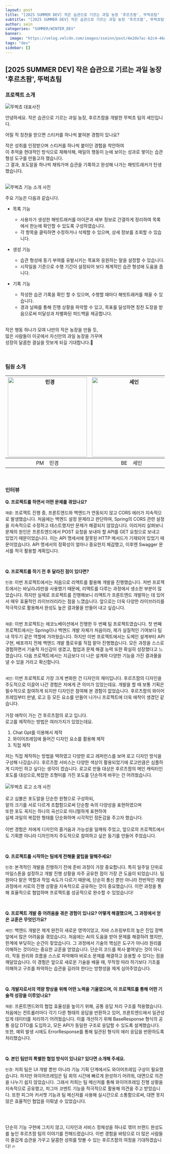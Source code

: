 ```yaml
---
layout: post
title: "[2025 SUMMER DEV] 작은 습관으로 기르는 과일 농장 '후르츠팜', 뚜벅쵸팀"
subtitle: "[2025 SUMMER DEV] 작은 습관으로 기르는 과일 농장 '후르츠팜', 뚜벅쵸팀"
author: sein
categories: "SUMMER/WINTER_DEV"
banner:
  image: "https://velog.velcdn.com/images/sseinn/post/4e2de7ac-b2c4-46ed-a1e0-6e2f959b5f91/image.png"
tags: "dev"
sidebar: []
---
```


## [2025 SUMMER DEV] 작은 습관으로 기르는 과일 농장 '후르츠팜', 뚜벅쵸팀

### 프로젝트 소개

<img src="https://velog.velcdn.com/images/sseinn/post/4e2de7ac-b2c4-46ed-a1e0-6e2f959b5f91/image.png" alt="뚜벅쵸 대표사진" />

안녕하세요. 작은 습관으로 기르는 과일 농장, 후르츠팜을 개발한 뚜벅쵸 팀의 세인입니다. 

어릴 적 칭찬을 받으면 스티커를 하나씩 붙혀본 경험이 있나요?  

작은 성취를 인정받으며 스티커를 하나씩 붙이던 경험을 착안하여  
이 추억을 현대적인 방식으로 재해석해, 매일의 행동이 눈에 보이는 성과로 쌓이는 습관 형성 도구를 만들고자 했습니다.  
그 결과, 포도알을 하나씩 채워가며 습관을 기록하고 완성해 나가는 해빗트래커가 탄생했습니다.

<br/>

<img src="https://velog.velcdn.com/images/sseinn/post/f4e27c56-f4e4-4a8f-874d-81eb47685d26/image.png" alt="뚜벅쵸 기능 소개 사진" />

주요 기능은 다음과 같습니다.

- 목록 기능<br/>
  - 사용자가 생성한 해빗트래커를 아이콘과 세부 정보로 간결하게 정리하여 목록에서 한눈에 확인할 수 있도록 구성하였습니다.
  - 각 항목을 클릭하면 수정하거나 삭제할 수 있으며, 상세 정보를 조회할 수 있습니다. 

- 생성 기능<br/>
  - 습관 형성에 동기 부여를 유발시키는 목표와 응원하는 말을 설정할 수 있습니다. 
  - 시작일을 기준으로 수행 기간이 설정되어 보다 체계적인 습관 형성에 도움을 줍니다.

- 기록 기능
  - 작성한 습관 기록을 확인 할 수 있으며, 수행할 때마다 해빗트래커를 채울 수 있습니다.
  - 경과 날짜를 통해 진행 상황을 파악할 수 있고, 목표를 달성하면 칭찬 도장을 받음으로써 미달성과 차별화된 피드백을 제공합니다. 
<br/><br/>

작은 행동 하나가 모여 나만의 작은 농장을 만들 듯,<br/>
많은 사람들이 이곳에서 자신만의 과일 농장을 가꾸며<br/>
성장의 달콤한 결실을 맛보게 되길 기대합니다.🍇

<br/>

### 팀원 소개

| <img src="https://velog.velcdn.com/images/sseinn/post/2bbe6c7d-44a9-4336-8438-0e47c2de7404/image.png" alt="민경" width="250" /> | <img src="https://velog.velcdn.com/images/sseinn/post/4d0dda88-f206-4097-a720-647895e3106f/image.png" alt="세인" width="250" /> | <img src="https://velog.velcdn.com/images/sseinn/post/02c220de-1f35-49f5-adb5-3a22978db0c4/image.png" alt="재륜" width="250" /> | 
| :------------------------------------------------------------------------------------------------------------------: | :------------------------------------------------------------------------------------------------------------------: | :------------------------------------------------------------------------------------------------------------------: | 
|                                              PM &nbsp;&nbsp;&nbsp;민경                                               |                                              BE &nbsp;&nbsp;&nbsp;세인                                               |                                              BE &nbsp;&nbsp;&nbsp;재륜                                               |         

<br/>

### 인터뷰

**Q. 프로젝트를 하면서 어떤 문제를 겪었나요?**

`재륜`: 프로젝트 진행 중, 프론트엔드와 백엔드가 연동되지 않고 CORS 에러가 지속적으로 발생했습니다. 
처음에는 백엔드 설정 문제라고 판단하여, Spring의 CORS 관련 설정을 지속적으로 수정하고 테스트했지만 문제가 해결되지 않았습니다. 
이리저리 살펴보니 문제의 원인은 프론트엔드에서 POST 요청을 보내야 할 API를 GET 요청으로 보내고 있었기 때문이었습니다. 
이는 API 명세서에 잘못된 HTTP 메서드가 기재되어 있었기 때문이었습니다. API 명세서의 정확성이 얼마나 중요한지 체감했고, 이후엔 Swagger 문서를 적극 활용할 계획입니다.

<br/>

**Q. 프로젝트를 하기 전 후 달라진 점이 있다면?**

`민경`: 이번 프로젝트에서는 처음으로 리액트를 활용해 개발을 진행했습니다. 
저번 프로젝트에서는 바닐라JS만을 사용했기 때문에, 리액트를 다루는 과정에서 생소한 부분이 많았습니다. 
하지만 실제로 프로젝트를 진행해보니 리액트가 프론트엔드 개발하는 데 있어서 매우 효율적인 라이브러리라는 점을 느꼈습니다. 
앞으로는 더욱 다양한 라이브러리를 적극적으로 활용해서 완성도 높은 결과물을 만들어 내고 싶습니다.
<br/><br/>

`재륜`: 이번 프로젝트는 에코노베이션에서 진행한 두 번째 팀 프로젝트였습니다. 
첫 번째 프로젝트에서는 Spring이나 백엔드 개발 자체가 처음이라, 제가 실질적인 기여보다 팀 내 깍두기 같은 역할에 가까웠습니다. 
하지만 이번 프로젝트에서는 도메인 설계부터 API 구현, 배포까지 전체 백엔드 개발 플로우를 직접 맡아 진행했습니다. 
모든 과정을 스스로 경험하면서 기술적 자신감이 생겼고, 협업과 문제 해결 능력 또한 확실히 성장했다고 느꼈습니다. 
다음 프로젝트에서는 지금보다 더 나은 설계와 다양한 기능을 가진 결과물을 낼 수 있을 거라고 확신합니다.
<br/><br/>

`세인`: 이번 프로젝트로 가장 크게 변화한 건 디자인의 재미입니다. 
후르츠팜의 디자인을 주도적으로 이끌어 나간 경험은 저에게 큰 의미가 있었는데요. 
개발을 할 때 보통 기획은 필수적으로 참여하게 되지만 디자인은 참여해 본 경험이 없었습니다. 
후르츠팜의 와이어프레임부터 판넬, 로고 등 모든 요소를 만들어 나가니 프로젝트에 더욱 애착이 생겼던 같습니다. 
<br/><br/>
가장 애착이 가는 건 후르츠팜의 로고 입니다.<br/>
로고를 제작하는 방법은 여러가지가 있었는데요.<br/>

1. Chat Gpt를 이용해서 제작<br/>
2. 와이어프레임에 들어간 디자인 요소를 활용해 제작<br/>
3. 직접 제작<br/>

저는 직접 제작하는 방법을 택하였고 다양한 로고 레퍼런스를 보며 로고 디자인 방식을 구상해 나갔습니다. 
후르츠팜 서비스는 다양한 색상이 활용되었기에 로고만큼은 심플하게 디자인 하고 싶다는 생각이 컸습니다.
로고로 만들 대상은 후르츠팜의 메인 캐릭터인 포도를 대상으로,복잡한 조형미를 가진 포도를 단순하게 바꾸는 건 어려웠습니다.
<br/><br/>
<img src="https://velog.velcdn.com/images/sseinn/post/ad22a4dc-5861-43c6-b290-51eee8d4d82f/image.png" alt="뚜벅쵸 로고 소개 사진" />
<br/><br/>
로고 심볼은 포도알을 단순한 원형으로 구성하되,<br/>
알의 크기를 서로 다르게 조합함으로써 단순함 속의 다양성을 표현하였으며<br/>
또한 포도 꼭지는 하나의 곡선으로 미니멀하게 표현하여<br/>
실제 과일의 복잡한 형태를 단순화하며 시각적인 정돈감을 주고자 했습니다.
<br/><br/>
이번 경험은 저에게 디자인의 즐거움과 가능성을 일깨워 주었고, 앞으로의 프로젝트에서도 기획뿐 아니라 디자인까지 주도적으로 참여하고 싶은 동기를 만들어 주었습니다.

<br/>

**Q. 프로젝트를 시작하는 팀에게 전해줄 꿀팁을 말해주세요!**

`민경`: 본격적인 개발을 진행하기 전에 준비 과정이 가장 중요합니다. 
특히 일주일 단위로 마일스톤을 설정하고 개발 진행 상황을 자주 공유한 점이 가장 큰 도움이 되었습니다. 
팀원마다 맡은 역할과 작업 속도가 다르기 때문에, 단순히 통신 뿐만 아니라 전반적인 개발 과정에서 서로의 진행 상황을 지속적으로 공유하는 것이 중요했습니다. 
이런 과정을 통해 효율적으로 협업하며 프로젝트를 성공적으로 완수할 수 있었습니다!

<br/>

**Q. 프로젝트 개발 중 어려움을 겪은 경험이 있나요? 어떻게 해결했으며, 그 과정에서 얻은 교훈은 무엇인가요?**

`세인`: 백엔드 개발은 제게 완전히 새로운 영역이었고, 자바 스프링부트의 높은 진입 장벽 앞에서 많은 어려움을 겪었습니다. 처음에는 AI의 도움을 받아 문제를 해결하려 했지만, 한계에 부딪히는 순간이 잦았습니다.
그 과정에서 기술의 핵심은 도구가 아니라 원리를 이해하는 것이라는 중요한 교훈을 얻었습니다. 단순히 코드를 복사·붙여넣는 것이 아니라, 작동 원리와 흐름을 스스로 파악해야 비로소 문제를 해결하고 응용할 수 있다는 점을 깨달았습니다.
이 경험은 앞으로 새로운 기술을 배울 때, 무작정 따라 하기보다 기초를 이해하고 구조를 파악하는 습관을 길러야 한다는 방향성을 제게 심어주었습니다.

<br/>

**Q. 개발자로서의 역량 향상을 위해 어떤 노력을 기울였으며, 이 프로젝트를 통해 어떤 기술적 성장을 이루었나요?**

`재륜`: 프론트엔드와의 협업 효율성을 높이기 위해, 공통 응답 처리 구조를 적용했습니다. 
처음에는 컨트롤러마다 각기 다른 형태의 응답을 반환하고 있어, 프론트엔드에서 일관성 있게 데이터를 처리하기 어려웠습니다. 
이를 개선하기 위해 BaseResponse<T> 형식의 공통 응답 DTO를 도입하고, 모든 API가 동일한 구조로 응답할 수 있도록 설계했습니다. 
또한, 예외 발생 시에도 ErrorResponse를 통해 일관된 형식의 에러 응답을 반환하도록 처리했습니다.

<br/>

**Q. 본인 팀만의 특별한 협업 방식이 있나요? 있다면 소개해 주세요.**

`민경`: 저희 팀은 UI 개발 뿐만 아니라 기능 기획 단계에서도 와이어프레임 구상이 필요했습니다. 
하지만 와이어프레임은 팀 회의 시간에 빠르게 완성하기 어려워, 대면으로 의견을 나누기 쉽지 않았습니다. 
그래서 저희는 팀 메신저를 통해 와이어프레임 진행 상황을 지속적으로 공유했고, 피그마 코멘트 기능을 적극적으로 활용해 의견을 주고 받았습니다. 
또한 피그마 커서챗 기능과 팀 메신저를 사용해 실시간으로 소통함으로써, 대면 못지않은 효율적인 협업을 이뤄낼 수 있었습니다.

<br/>
<br/>

단순히 기능 구현에 그치지 않고, 디자인과 서비스 정체성을 하나로 엮어
브랜드 완성도를 높인 후르츠팜 팀의 이야기를 전해드렸습니다.
이번 경험을 바탕으로 더 많은 사람들이 즐겁게 습관을 가꾸고
달콤한 성취를 맛볼 수 있는 후르츠팜의 여정을 기대하겠습니다! 🔥
